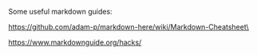 Some useful markdown guides:

https://github.com/adam-p/markdown-here/wiki/Markdown-Cheatsheet\

https://www.markdownguide.org/hacks/

